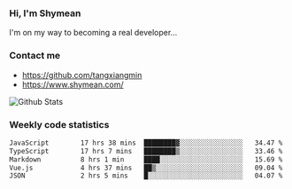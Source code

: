 ### Hi, I'm Shymean

I'm on my way to becoming a real developer...

### Contact me

- <https://github.com/tangxiangmin>
- <https://www.shymean.com/>

![Github Stats](https://github-readme-stats.vercel.app/api?username=tangxiangmin&show_icons=true&theme=dark)


###  Weekly code statistics

<!--START_SECTION:waka-->

```txt
JavaScript        17 hrs 38 mins  ████████▓░░░░░░░░░░░░░░░░   34.47 %
TypeScript        17 hrs 7 mins   ████████▒░░░░░░░░░░░░░░░░   33.46 %
Markdown          8 hrs 1 min     ████░░░░░░░░░░░░░░░░░░░░░   15.69 %
Vue.js            4 hrs 37 mins   ██▒░░░░░░░░░░░░░░░░░░░░░░   09.04 %
JSON              2 hrs 5 mins    █░░░░░░░░░░░░░░░░░░░░░░░░   04.07 %
```

<!--END_SECTION:waka-->